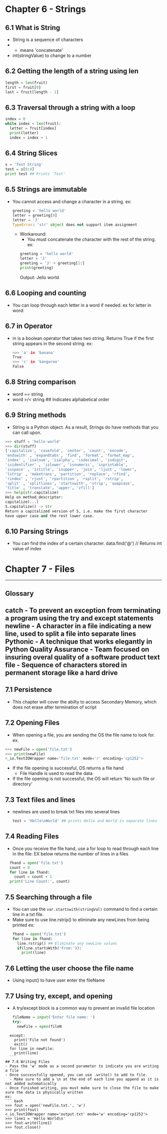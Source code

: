 # Chapter 6 - Strings
## 6.1 What is String
  - String is a sequence of characters
  - + means 'concatenate'
  - int(stringValue) to change to a number
## 6.2 Getting the length of a string using len

``` python
length = len(fruit)
first = fruit[0]
last = fruit[length - 1]
```

## 6.3 Traversal through a string with a loop

``` python
index = 0
while index < len(fruit):
  letter = fruit[index]
  print(letter)
  index = index + 1
```

## 6.4 String Slices

``` python
s = 'Test String'
test = s[0:4]
print test ## Prints 'Test'
```

## 6.5 Strings are immutable
  - You cannot access and change a character in a string.
    ex:
    ``` python
    greeting = 'hello world'
    letter = greeting[0]
    letter = 'J'
    TypeError: 'str' object does not support item assignment
    ```
      - Workaround:
        - You must concatenate the character with the rest of the string.
        ex:
        ```python
        greeting = 'hello world'
        letter = 'J'
        greeting = 'J' + greeting[1:]
        print(greeting)
        ```
        Output: Jello world
## 6.6 Looping and counting
  - You can loop through each letter in a word if needed.
    ex for letter in word:
## 6.7 in Operator
  - in is a boolean operator that takes two string. Returns True if the first string appears in the second string.
  ex:
    ```bash
    >>> 'a' in 'banana'
    True
    >>> 'c' in 'kangaroo'
    False
    ```
## 6.8 String comparison
  - word == string
  - word >/< string ## Indicates alphabetical order

## 6.9 String methods
  - String is a Python object. As a result, Strings do have methods that you can call upon.
  ```python
  >>> stuff = 'hello world'
  >>> dir(stuff)
  ['capitalize', 'casefold', 'center', 'count', 'encode',
  'endswith' , 'expandtabs', 'find', 'format', 'format_map',
  'index' , 'isalnum', 'isalpha', 'isdecimal', 'isdigit',
  'isidentifier' , 'islower', 'isnumeric', 'isprintable',
  'isspace' , 'istitle', 'isupper', 'join', 'ljust', 'lower',
  'lstrip' , 'maketrans', 'partition', 'replace', 'rfind',
  'rindex' , 'rjust', 'rpartition', 'rsplit', 'rstrip',
  'split' , 'splitlines', 'startswith', 'strip', 'swapcase',
  'title' , 'translate', 'upper', 'zfill']
  >>> help(str.capitalize)
  Help on method_descriptor:
  capitalize(...)
  S.capitalize() -> str
  Return a capitalized version of S, i.e. make the first character
  have upper case and the rest lower case.
  ```
## 6.10 Parsing Strings
  - You can find the index of a certain character.
    data.find('@') // Returns int value of index

# Chapter 7 - Files
---
## Glossary
  catch - To prevent an exception from terminating a program using the try and except statements
  newline - A character in a file indicating a new line, used to split a file into separate lines
  Pythonic - A technique that works elegantly in Python
  Quality Assurance - Team focused on insuring overal quality of a software product
  text file - Sequence of characters stored in permanent storage like a hard drive
---
## 7.1 Persistence
  - This chapter will cover the abilty to access Secondary Memory, which does not erase after termination of script
## 7.2 Opening Files
  - When opening a file, you are sending the OS the file name to look for.
  ex.
  ```python
  >>> newFile = open('file.txt')
  >>> print(newFile)
  <_io.TextIOWrapper name='file.txt' mode='r' encoding='cp1252'>
  ```
  - If the file opening is successful, OS returns a file hand
    - File Handle is used to read the data
  - If the file opening is not successful, the OS will return 'No such file or directory'
## 7.3 Text files and lines
  - newlines are used to break txt files into several lines
    ```python
    test = 'Hello\nWorld' ## prints Hello and World in separate lines
    ```
## 7.4 Reading Files
  - Once you receive the file hand, use a for loop to read through each line in the file:
  EX below returns the number of lines in a files
  ```python
    fhand = open('file.txt')
    count = 0
    for line in fhand:
      count = count + 1
    print('Line Count:', count)
  ```
## 7.5 Searching through a file
  - You can use the `var.startswith(stringVal)` command to find a certain line in a txt file.
  - Make sure to use line.rstrip() to eliminate any newLines from being printed
    ex:
    ```python
    fhand = open('file.txt')
    for line in fhand:
      line.rstrip() ## Eliminate any newLine values
      if(line.startsWith('From:')):
        print(line)
    ```
## 7.6 Letting the user choose the file name
  - Using input() to have user enter the fileName
## 7.7 Using try, except, and opening
  - A try/except block is a common way to prevent an invalid file location
    ```python
    fileName = input('Enter file name: ')
    try:
      newFile = open(fileN
  ```ame)
    except:
      print('File not found')
      exit()
    for line in newFile:
      print(line)
    ```
## 7.8 Writing Files
  - Pass the 'w' mode as a second parameter to indicate you are writing a file
  - Once successfully opened, you can use .write() to add to file.
    - Make sure to add a \n at the end of each line you append as it is not added automatically
  - Once finished writing, you must make sure to close the file to make sure the data is physically written
  ex:
  ``` bash
  >>> fout = open('newFile.txt.', 'w')
  >>> print(fout)
  <_io.TextIOWrapper name='output.txt' mode='w' encoding='cp1252'>
  >>> line1 = 'Hello World\n'
  >>> fout.write(line1)
  >>> fout.close()
  ```
